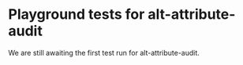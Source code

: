 # Playground tests for alt-attribute-audit
We are still awaiting the first test run for alt-attribute-audit.
